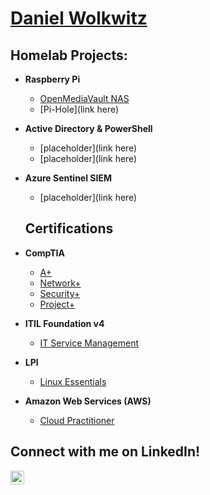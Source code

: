 <h1><a href="https://github.com/daniel-wolkwi">Daniel Wolkwitz</a>

<h2>Homelab Projects:</h2>

- <b>Raspberry Pi</b>
  - [OpenMediaVault NAS](https://github.com/daniel-wolkwi/raspberrypinaslab)
  - [Pi-Hole](link here)
- <b>Active Directory & PowerShell</b>
  - [placeholder](link here)
  - [placeholder](link here)
- <b>Azure Sentinel SIEM</b>
  - [placeholder](link here)
  
  <h2>Certifications</h2>
- <b>CompTIA</b>
  - [A+](https://i.imgur.com/LGGxWy9.jpeg)
  - [Network+](https://i.imgur.com/Wbeh01W.jpeg)
  - [Security+](https://i.imgur.com/FuEx9qN.jpeg)
  - [Project+](https://i.imgur.com/zrQg6b4.jpeg)
- <b>ITIL Foundation v4</b>
  - [IT Service Management](https://i.imgur.com/KYU06yy.jpeg)
- <b>LPI</b>
  - [Linux Essentials](https://i.imgur.com/hqurcho.jpeg)
- <b>Amazon Web Services (AWS)</b>
  - [Cloud Practitioner](https://i.imgur.com/UINdH1j.jpeg)
  
<h2> Connect with me on LinkedIn!</h2>

[<img align="left" alt="Daniel Wolkwiitz | LinkedIn" width="22px" src="https://cdn.jsdelivr.net/npm/simple-icons@v3/icons/linkedin.svg" />][linkedin]

[linkedin]: https://linkedin.com/in/daniel-wolkwitz

<!--
**daniel-wolkwi/daniel-wolkwi** is a ✨ _special_ ✨ repository because its `README.md` (this file) appears on your GitHub profile.

Here are some ideas to get you started:

- 🔭 I’m currently working on ...
- 🌱 I’m currently learning ...
- 👯 I’m looking to collaborate on ...
- 🤔 I’m looking for help with ...
- 💬 Ask me about ...
- 📫 How to reach me: ...
- 😄 Pronouns: ...
- ⚡ Fun fact: ...
-->
